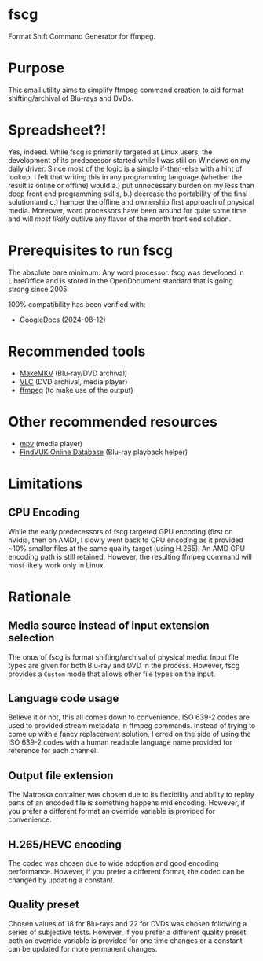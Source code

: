 # fscg

Format Shift Command Generator for ffmpeg.

# Purpose

This small utility aims to simplify ffmpeg command creation to aid format shifting/archival of Blu-rays and DVDs.

# Spreadsheet?!

Yes, indeed. While fscg is primarily targeted at Linux users, the development of its predecessor started while I was still on Windows on my daily driver. Since most of the logic is a simple if-then-else with a hint of lookup, I felt that writing this in any programming language (whether the result is online or offline) would a.) put unnecessary burden on my less than deep front end programming skills, b.) decrease the portability of the final solution and c.) hamper the offline and ownership first approach of physical media. Moreover, word processors have been around for quite some time and will _most likely_ outlive any flavor of the month front end solution. 

# Prerequisites to run fscg

The absolute bare minimum: Any word processor. fscg was developed in LibreOffice and is stored in the OpenDocument standard that is going strong since 2005.

100% compatibility has been verified with:
* GoogleDocs (2024-08-12)

# Recommended tools

* [MakeMKV](https://makemkv.com/) (Blu-ray/DVD archival)
* [VLC](https://www.videolan.org/vlc/) (DVD archival, media player)
* [ffmpeg](https://ffmpeg.org/) (to make use of the output)

# Other recommended resources

* [mpv](https://mpv.io/) (media player)
* [FindVUK Online Database](http://fvonline-db.bplaced.net/) (Blu-ray playback helper) 

# Limitations

## CPU Encoding

While the early predecessors of fscg targeted GPU encoding (first on nVidia, then on AMD), I slowly went back to CPU encoding as it provided ~10% smaller files at the same quality target (using H.265). An AMD GPU encoding path is still retained. However, the resulting ffmpeg command will most likely work only in Linux.

# Rationale

## Media source instead of input extension selection

The onus of fscg is format shifting/archival of physical media. Input file types are given for both Blu-ray and DVD in the process. However, fscg provides a `Custom` mode that allows other file types on the input.

## Language code usage

Believe it or not, this all comes down to convenience. ISO 639-2 codes are used to provided stream metadata in ffmpeg commands. Instead of trying to come up with a fancy replacement solution, I erred on the side of using the ISO 639-2 codes with a human readable language name provided for reference for each channel.

## Output file extension

The Matroska container was chosen due to its flexibility and ability to replay parts of an encoded file is something happens mid encoding. However, if you prefer a different format an override variable is provided for convenience.

## H.265/HEVC encoding

The codec was chosen due to wide adoption and good encoding performance. However, if you prefer a different format, the codec can be changed by updating a constant.

## Quality preset

Chosen values of 18 for Blu-rays and 22 for DVDs was chosen following a series of subjective tests. However, if you prefer a different quality preset both an override variable is provided for one time changes or a constant can be updated for more permanent changes.
